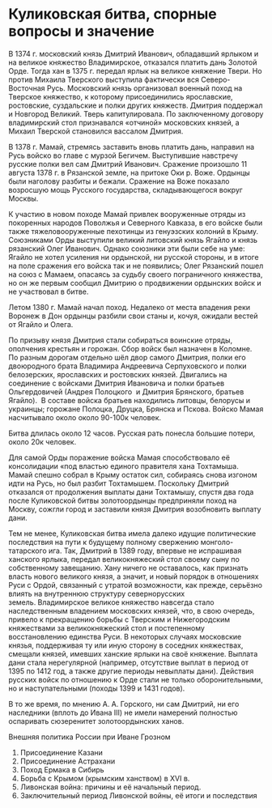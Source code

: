 # Куликовская битва, спорные вопросы и значение

В 1374 г. московский князь Дмитрий Иванович, обладавший ярлыком и на великое княжество Владимирское, отказался платить дань Золотой Орде. Тогда хан в 1375 г. передал ярлык на великое княжение Твери. Но против Михаила Тверского выступила фактически вся Северо-Восточная Русь. Московский князь организовал военный поход на Тверское княжество, к которому присоединились ярославские, ростовские, суздальские и полки других княжеств. Дмитрия поддержал и Новгород Великий. Тверь капитулировала. По заключенному договору владимирский стол признавался «отчиной» московских князей, а Михаил Тверской становился вассалом Дмитрия.

В 1378 г. Мамай, стремясь заставить вновь платить дань, направил на Русь войско во главе с мурзой Бегичем. Выступившие навстречу русские полки вел сам Дмитрий Иванович. Сражение произошло 11 августа 1378 г. в Рязанской земле, на притоке Оки р. Воже. Ордынцы были наголову разбиты и бежали. Сражение на Воже показало возросшую мощь Русского государства, складывающегося вокруг Москвы.

К участию в новом походе Мамай привлек вооруженные отряды из покоренных народов Поволжья и Северного Кавказа, в его войске были также тяжеловооруженные пехотинцы из генуэзских колоний в Крыму. Союзниками Орды выступили великий литовский князь Ягайло и князь рязанский Олег Иванович. Однако союзники эти были себе на уме: Ягайло не хотел усиления ни ордынской, ни русской стороны, и в итоге на поле сражения его войска так и не появились; Олег Рязанский пошел на союз с Мамаем, опасаясь за судьбу своего пограничного княжества, но он же первым сообщил Дмитрию о продвижении ордынских войск и не участвовал в битве.

Летом 1380 г. Мамай начал поход. Недалеко от места впадения реки Воронеж в Дон ордынцы разбили свои станы и, кочуя, ожидали вестей от Ягайло и Олега.

По призыву князя Дмитрия стали собираться воинские отряды, ополчения крестьян и горожан. Сбор войск был назначен в Коломне. По разным дорогам отдельно шёл двор самого Дмитрия, полки его двоюродного брата Владимира Андреевича Серпуховского и полки белозерских, ярославских и ростовских князей. Двигались на соединение с войсками Дмитрия Ивановича и полки братьев Ольгердовичей (Андрея Полоцкого  и Дмитрия Брянского, братьев Ягайло).  В составе войска братьев находились литовцы, белорусы и украинцы; горожане Полоцка, Друцка, Брянска и Пскова.
Войско Мамая насчитывало около около 90-100к человек. 

Битва длилась около 12 часов. Русская рать понесла большие потери, около 20к человек.

Для самой Орды поражение войска Мамая способствовало её консолидации «под властью единого правителя хана Тохтамыша. Мамай спешно собрал в Крыму остаток сил, собираясь снова изгоном идти на Русь, но был разбит Тохтамышем. Поскольку Дмитрий отказался от продолжения выплаты дани Тохтамышу, спустя два года после Куликовской битвы золотоордынцы предприняли поход на Москву, сожгли город и заставили князя Дмитрия возобновить выплату дани.

Тем не менее, Куликовская битва имела далеко идущие политические последствия на пути к будущему полному свержению монголо-татарского ига. Так, Дмитрий в 1389 году, впервые не испрашивая ханского ярлыка, передал великокняжеский стол своему сыну по собственному завещанию. Хану ничего не оставалось, как признать власть нового великого князя, а значит, и новый порядок в отношениях Руси с Ордой, связанный с утратой возможности, как прежде, серьёзно влиять на внутреннюю структуру севернорусских земель. Владимирское великое княжество навсегда стало наследственным владением московских князей, что, в свою очередь, привело к прекращению борьбы с Тверским и Нижегородским княжествами за великокняжеский стол и постепенному восстановлению единства Руси. В некоторых случаях московские князья, поддерживая ту или иную сторону в соседних княжествах, смещали князей, имевших ханские ярлыки на своё княжение. Выплата дани стала нерегулярной (например, отсутствие выплат в период от 1395 по 1412 год, а также другие периоды невыплаты дани). Действия русских войск по отношению к Орде стали не только оборонительными, но и наступательными (походы 1399 и 1431 годов).

В то же время, по мнению А. А. Горского, ни сам Дмитрий, ни его наследники (вплоть до Ивана III) не имели намерений полностью оспаривать сюзеренитет золотоордынских ханов.

Внешняя политика России при Иване Грозном

1. Присоединение Казани 
2. Присоединение Астрахани 
3. Поход Ермака в Сибирь
4. Борьба с Крымом (крымским ханством) в XVI в. 
5. Ливонская война: причины и её начальный период.
6. Заключительный период Ливонской войны, её итоги и последствия
